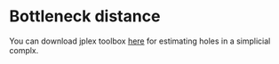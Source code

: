# Bottleneck distance 

You can download jplex toolbox [here](https://www.math.colostate.edu/~adams/jplex/files/PlexMatlabTutorial.pdf) for estimating holes in a simplicial complx. 


